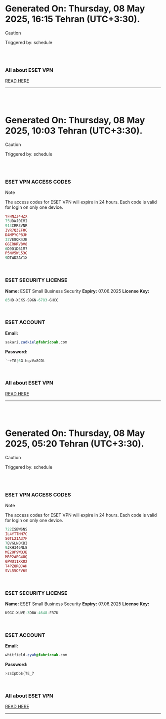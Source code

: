 # Generated On: Thursday, 08 May 2025, 16:15 Tehran (UTC+3:30).

> [!CAUTION]
> Triggered by: schedule

<br><br>

### All about ESET VPN

[READ HERE](https://t.me/F_NiREvil/2113)

---

<br><br>

# Generated On: Thursday, 08 May 2025, 10:03 Tehran (UTC+3:30).

> [!CAUTION]
> Triggered by: schedule

<br><br>

### ESET VPN ACCESS CODES

> [!NOTE]
> The access codes for ESET VPN will expire in 24 hours.
> Each code is valid for login on only one device.

```ruby
YFHNZJ4HZX
75UDWJ0IMI
913CRR3VNR
IVR7Q3EF0C
D4MPYCP8JH
32VE8QK4JB
GGERKRV8V8
6D9D1D61M7
P5NV5WL53G
9DTWD2AY1X
```

<br>

### ESET SECURITY LICENSE

**Name:** ESET Small Business Security
**Expiry:** 07.06.2025
**License Key:**

```POV-Ray SDL
85HD-XCKS-S9GN-6783-GHCC
```

<br>

### ESET ACCOUNT

**Email:**

```CSS
sakari.zadkiel@fabricoak.com
```

**Password:**

```POV-Ray SDL
`~+TG[6G.hqzVx8COt
```

<br>

### All about ESET VPN

[READ HERE](https://t.me/F_NiREvil/2113)

---

<br><br>

# Generated On: Thursday, 08 May 2025, 05:20 Tehran (UTC+3:30).

> [!CAUTION]
> Triggered by: schedule

<br><br>

### ESET VPN ACCESS CODES

> [!NOTE]
> The access codes for ESET VPN will expire in 24 hours.
> Each code is valid for login on only one device.

```ruby
722ISBWSNS
IL4YTTNH7C
S0TL2IA37F
7BVGLNBKBI
9JKH346NL8
ME28P9WQJB
MRP2AEG48Q
GPWU11XK02
T4PZ8RQJAH
SVL55OFV6S
```

<br>

### ESET SECURITY LICENSE

**Name:** ESET Small Business Security
**Expiry:** 07.06.2025
**License Key:**

```POV-Ray SDL
K9GC-XUVE-3D8W-4648-FR7U
```

<br>

### ESET ACCOUNT

**Email:**

```CSS
whitfield.zyah@fabricoak.com
```

**Password:**

```POV-Ray SDL
>zsIpDb${TE_7
```

<br>

### All about ESET VPN

[READ HERE](https://t.me/F_NiREvil/2113)

---

<br><br>

